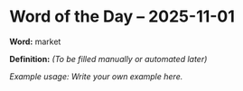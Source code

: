 # Word of the Day – 2025-11-01

**Word:** market

**Definition:** _(To be filled manually or automated later)_

*Example usage:* _Write your own example here._
